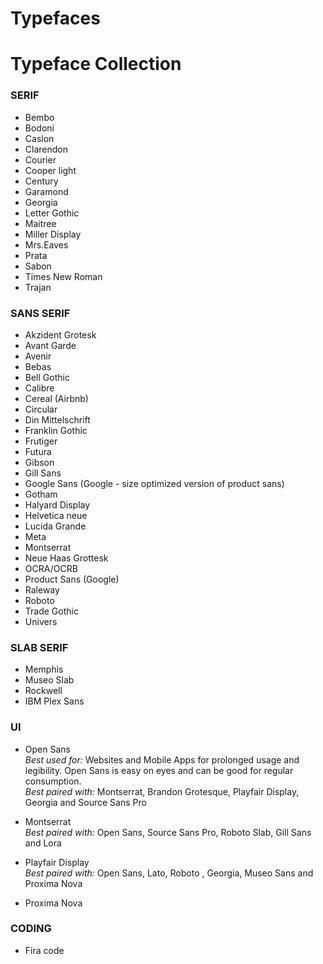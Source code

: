 # Typefaces



# Typeface Collection

### SERIF
* Bembo
* Bodoni
* Caslon
* Clarendon
* Courier
* Cooper light
* Century
* Garamond
* Georgia
* Letter Gothic
* Maitree
* Miller Display
* Mrs.Eaves
* Prata
* Sabon
* Times New Roman
* Trajan

### SANS SERIF

* Akzident Grotesk
* Avant Garde
* Avenir
* Bebas
* Bell Gothic
* Calibre
* Cereal (Airbnb)
* Circular
* Din Mittelschrift
* Franklin Gothic
* Frutiger
* Futura
* Gibson
* Gill Sans
* Google Sans (Google - size optimized version of product sans)
* Gotham
* Halyard Display
* Helvetica neue
* Lucida Grande
* Meta
* Montserrat
* Neue Haas Grottesk
* OCRA/OCRB
* Product Sans (Google)
* Raleway
* Roboto
* Trade Gothic
* Univers

### SLAB SERIF

* Memphis
* Museo Slab
* Rockwell
* IBM Plex Sans


### UI
* Open Sans<br>
  _Best used for:_ Websites and Mobile Apps for prolonged usage and legibility.
  Open Sans is easy on eyes and can be good for regular consumption.<br>
  _Best paired with:_ Montserrat, Brandon Grotesque, Playfair Display, Georgia and Source Sans Pro

* Montserrat<br>
  _Best paired with:_ Open Sans, Source Sans Pro, Roboto Slab, Gill Sans and Lora

* Playfair Display<br>
  _Best paired with:_ Open Sans, Lato, Roboto , Georgia, Museo Sans and Proxima Nova

* Proxima Nova

### CODING

* Fira code


